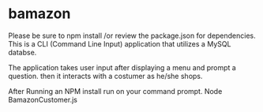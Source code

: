 # bamazon

Please be sure to npm install /or review the package.json for dependencies. This is a CLI (Command Line Input) application that utilizes a MySQL databse.

The application takes user input after displaying a menu and prompt a question. then it interacts with a costumer as he/she shops.


After Running an NPM install run on your command prompt. Node BamazonCustomer.js

